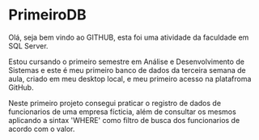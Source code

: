 # PrimeiroDB
Olá, seja bem vindo ao GITHUB, esta foi uma atividade da faculdade em SQL Server.

Estou cursando o primeiro semestre em Análise e Desenvolvimento de Sistemas e este é meu primeiro banco de dados da terceira semana de aula, criado em meu desktop local, e meu primeiro acesso na platafroma GitHub.

Neste primeiro projeto consegui praticar o registro de dados de funcionarios de uma empresa fícticia, além de consultar os mesmos aplicando a sintax 'WHERE' como filtro de busca dos funcionarios de acordo com o valor.
